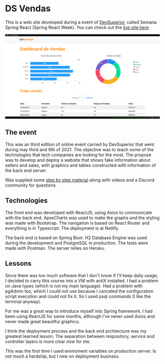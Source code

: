 
# DS Vendas

This is a web site developed during a event of [DevSuperior](https://devsuperior.com.br/), called Semana Spring React (Spring React Week). You can check out the [live site here](https://aledosim-sds3.netlify.app/).  

![Dashboard screenshot](https://github.com/Aledosim/projeto-sds3/blob/master/dashboard.png?raw=true)  

## The event

This was an third edition of online event carried by DevSuperior that went during may third and 9th of 2021. The objective was to teach some of the technologies that tech companies are looking for the most. The propose was to develop and deploy a website that shows fake information about sellers and sales, with graphics and tables constructed with information of the back end server.

Was supplied some [step by step material](https://github.com/devsuperior/sds3) along with videos and a Discord community for questions.

## Technologies

The front end was developed with ReactJS, using Axios to communicate with the back end. ApexCharts was used to make the graphs and the styling was made with Bootstrap. The navigation is based on React Router and everything is in Typescript. The deployment is at Netlify.

The back end is based on Spring Boot. H2 Database Engine was used during the development and PostgreSQL in production. The tests were made with Postman. The server relies on Heroku.

## Lessons

Since there was too much software that I don't know if I'll keep daily usage, I decided to carry this course into a VM with antiX installed. I had a problem on Java types (which is not my main language). Had a problem with pgAdmin too, which I could not use because I canceled the configuration script execution and could not fix it. So I used psql commands (I like the terminal anyway).

For me was a great way to introduce myself into Spring framework. I had been using ReactJS for some months, although I've never used Axios and never made great beautiful graphics.

I think the deployment process and the back end architecture was my greatest learned lesson. The separation between respository, service and controller layers is more clear now for me.

This was the first time I used enviroment variables on production server. Is not much a hardship, but I new on deployment business.
